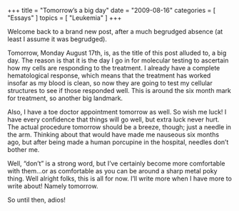 +++
title = "Tomorrow’s a big day"
date = "2009-08-16"
categories = [ "Essays" ]
topics = [ "Leukemia" ]
+++

Welcome back to a brand new post, after a much begrudged absence (at least I assume it was begrudged).

<!--more-->

Tomorrow, Monday August 17th, is, as the title of this post alluded to, a big day. The reason is that it is the day I go in for molecular testing to ascertain how my cells are responding to the treatment. I already have a complete hematological response, which means that the treatment has worked insofar as my blood is clean, so now they are going to test my cellular structures to see if those responded well. This is around the six month mark for treatment, so another big landmark.

Also, I have a toe doctor appointment tomorrow as well. So wish me luck! I have every confidence that things will go well, but extra luck never hurt. The actual procedure tomorrow should be a breeze, though; just a needle in the arm. Thinking about that would have made me nauseous six months ago, but after being made a human porcupine in the hospital, needles don&#8217;t bother me.

Well, &#8220;don&#8217;t&#8221; is a strong word, but I&#8217;ve certainly become more comfortable with them&#8230;or as comfortable as you can be around a sharp metal poky thing. Well alright folks, this is all for now. I&#8217;ll write more when I have more to write about! Namely tomorrow.

So until then, adios!

